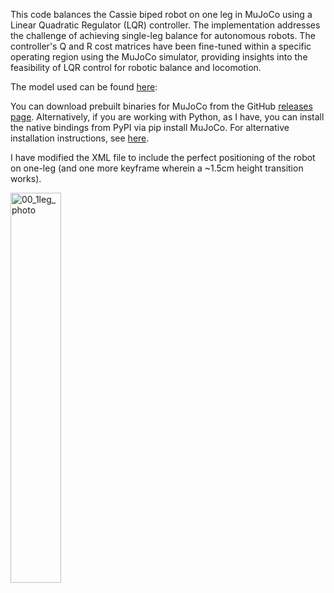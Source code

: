 This code balances the Cassie biped robot on one leg in MuJoCo using a Linear Quadratic Regulator (LQR) controller. The implementation addresses the challenge of achieving single-leg balance for autonomous robots. The controller's Q and R cost matrices have been fine-tuned within a specific operating region using the MuJoCo simulator, providing insights into the feasibility of LQR control for robotic balance and locomotion.

The model used can be found [here](https://github.com/google-deepmind/mujoco_menagerie/blob/main/agility_cassie/README.md): 

You can download prebuilt binaries for MuJoCo from the GitHub [releases page](https://github.com/google-deepmind/mujoco/releases/). Alternatively, if you are working with Python, as I have, you can install the native bindings from PyPI via pip install MuJoCo. For alternative installation instructions, see [here](https://github.com/google-deepmind/mujoco#installation).

I have modified the XML file to include the perfect positioning of the robot on one-leg (and one more keyframe wherein a ~1.5cm height transition works).

<img src="https://github.com/user-attachments/assets/0035d3b9-217a-40bf-9487-f7a29fa71cc9" alt="00_1leg_photo" style="width:40%;">
